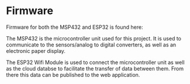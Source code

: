 # Firmware
Firmware for both the MSP432 and ESP32 is found here:

The MSP432 is the microcontroller unit used for this project. It is used to communicate to the sensors/analog to digital converters,
as well as an electronic paper display.

The ESP32 Wifi Module is used to connect the microcontroller unit as well as the cloud databse to facilitate the transfer of data between them. From there this data
can be published to the web application.
